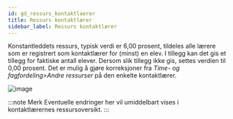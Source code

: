 ```yaml
---
id: gd_ressurs_kontaktlaerer
title: Ressurs kontaktlærer
sidebar_label: Ressurs kontaktlærer
---
```


Konstantleddets ressurs, typisk verdi er 6,00 prosent, tildeles alle lærere som er registrert som kontaktlærer for (minst) en elev. I tillegg kan det gis et tillegg for faktiske antall elever. Dersom slik tillegg ikke gis, settes verdien til 0,00 prosent. Det er mulig å gjøre korreksjoner fra _Time- og fagfordeling>Andre
ressurser_ på den enkelte kontaktlærer.

![image](https://user-images.githubusercontent.com/10975905/136171873-1b23393f-a242-4ee8-a27c-3ca174f4dc1a.png)

:::note Merk
Eventuelle endringer her vil umiddelbart vises i kontaktlærernes ressursoversikt.
:::
